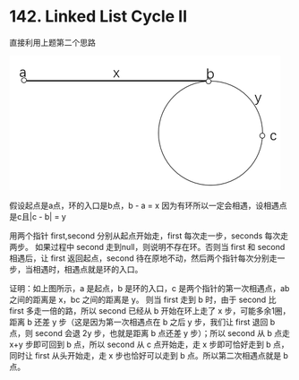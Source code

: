 # 142. Linked List Cycle II

直接利用上题第二个思路

![142](./img/142.png)

假设起点是a点，环的入口是b点，b - a = x
因为有环所以一定会相遇，设相遇点是c且|c - b| = y

用两个指针 first,second 分别从起点开始走，first 每次走一步，seconds 每次走两步。
如果过程中 second 走到null，则说明不存在环。否则当 first 和 second 相遇后，让 first 返回起点，second 待在原地不动，然后两个指针每次分别走一步，当相遇时，相遇点就是环的入口。

证明：如上图所示，a 是起点，b 是环的入口，c 是两个指针的第一次相遇点，ab 之间的距离是 x，bc 之间的距离是 y。
则当 first 走到 b 时，由于 second 比 first 多走一倍的路，所以 second 已经从 b 开始在环上走了 x 步，可能多余1圈，距离 b 还差 y 步（这是因为第一次相遇点在 b 之后 y 步，我们让 first 退回 b 点，则 second 会退 2y 步，也就是距离 b 点还差 y 步）；所以 second 从 b 点走 x+y 步即可回到 b 点，所以 second 从 c 点开始走，走 x 步即可恰好走到 b 点，同时让 first 从头开始走，走 x 步也恰好可以走到 b 点。所以第二次相遇点就是 b 点。
